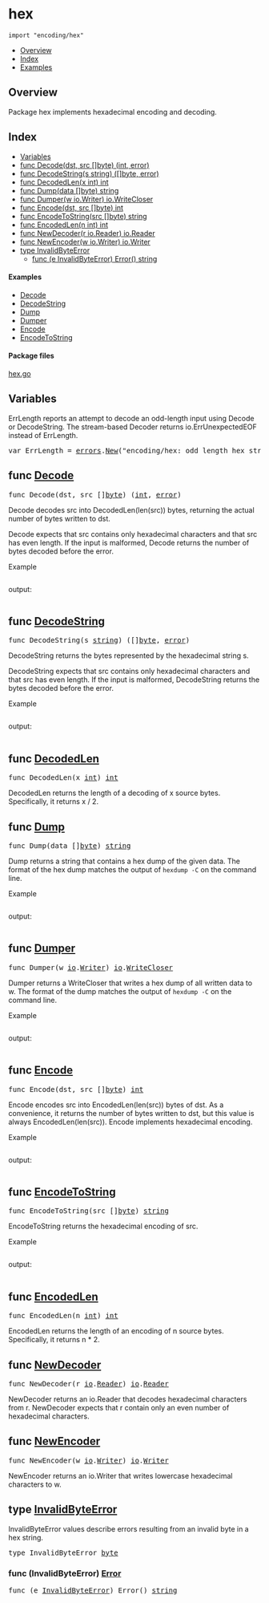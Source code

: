 

# hex
`import "encoding/hex"`

* [Overview](#pkg-overview)
* [Index](#pkg-index)
* [Examples](#pkg-examples)

## <a id="pkg-overview">Overview</a>
Package hex implements hexadecimal encoding and decoding.




## <a id="pkg-index">Index</a>
* [Variables](#pkg-variables)
* [func Decode(dst, src []byte) (int, error)](#Decode)
* [func DecodeString(s string) ([]byte, error)](#DecodeString)
* [func DecodedLen(x int) int](#DecodedLen)
* [func Dump(data []byte) string](#Dump)
* [func Dumper(w io.Writer) io.WriteCloser](#Dumper)
* [func Encode(dst, src []byte) int](#Encode)
* [func EncodeToString(src []byte) string](#EncodeToString)
* [func EncodedLen(n int) int](#EncodedLen)
* [func NewDecoder(r io.Reader) io.Reader](#NewDecoder)
* [func NewEncoder(w io.Writer) io.Writer](#NewEncoder)
* [type InvalidByteError](#InvalidByteError)
  * [func (e InvalidByteError) Error() string](#InvalidByteError.Error)


#### <a id="pkg-examples">Examples</a>
* [Decode](#example_Decode)
* [DecodeString](#example_DecodeString)
* [Dump](#example_Dump)
* [Dumper](#example_Dumper)
* [Encode](#example_Encode)
* [EncodeToString](#example_EncodeToString)


#### <a id="pkg-files">Package files</a>
[hex.go](https://golang.org/src/encoding/hex/hex.go) 




## <a id="pkg-variables">Variables</a>
ErrLength reports an attempt to decode an odd-length input
using Decode or DecodeString.
The stream-based Decoder returns io.ErrUnexpectedEOF instead of ErrLength.


<pre>var <span id="ErrLength">ErrLength</span> = <a href="/pkg/errors/">errors</a>.<a href="/pkg/errors/#New">New</a>(&#34;encoding/hex: odd length hex string&#34;)</pre>

## <a id="Decode">func</a> [Decode](https://golang.org/src/encoding/hex/hex.go?s=1767:1808#L48)
<pre>func Decode(dst, src []<a href="/pkg/builtin/#byte">byte</a>) (<a href="/pkg/builtin/#int">int</a>, <a href="/pkg/builtin/#error">error</a>)</pre>
Decode decodes src into DecodedLen(len(src)) bytes,
returning the actual number of bytes written to dst.

Decode expects that src contains only hexadecimal
characters and that src has even length.
If the input is malformed, Decode returns the number
of bytes decoded before the error.



<a id="example_Decode">Example</a>


```go
```

output:
```txt
```

## <a id="DecodeString">func</a> [DecodeString](https://golang.org/src/encoding/hex/hex.go?s=3100:3143#L100)
<pre>func DecodeString(s <a href="/pkg/builtin/#string">string</a>) ([]<a href="/pkg/builtin/#byte">byte</a>, <a href="/pkg/builtin/#error">error</a>)</pre>
DecodeString returns the bytes represented by the hexadecimal string s.

DecodeString expects that src contains only hexadecimal
characters and that src has even length.
If the input is malformed, DecodeString returns
the bytes decoded before the error.



<a id="example_DecodeString">Example</a>


```go
```

output:
```txt
```

## <a id="DecodedLen">func</a> [DecodedLen](https://golang.org/src/encoding/hex/hex.go?s=1417:1443#L39)
<pre>func DecodedLen(x <a href="/pkg/builtin/#int">int</a>) <a href="/pkg/builtin/#int">int</a></pre>
DecodedLen returns the length of a decoding of x source bytes.
Specifically, it returns x / 2.



## <a id="Dump">func</a> [Dump](https://golang.org/src/encoding/hex/hex.go?s=3521:3550#L110)
<pre>func Dump(data []<a href="/pkg/builtin/#byte">byte</a>) <a href="/pkg/builtin/#string">string</a></pre>
Dump returns a string that contains a hex dump of the given data. The format
of the hex dump matches the output of `hexdump -C` on the command line.



<a id="example_Dump">Example</a>


```go
```

output:
```txt
```

## <a id="Dumper">func</a> [Dumper](https://golang.org/src/encoding/hex/hex.go?s=6082:6121#L205)
<pre>func Dumper(w <a href="/pkg/io/">io</a>.<a href="/pkg/io/#Writer">Writer</a>) <a href="/pkg/io/">io</a>.<a href="/pkg/io/#WriteCloser">WriteCloser</a></pre>
Dumper returns a WriteCloser that writes a hex dump of all written data to
w. The format of the dump matches the output of `hexdump -C` on the command
line.



<a id="example_Dumper">Example</a>


```go
```

output:
```txt
```

## <a id="Encode">func</a> [Encode](https://golang.org/src/encoding/hex/hex.go?s=687:719#L15)
<pre>func Encode(dst, src []<a href="/pkg/builtin/#byte">byte</a>) <a href="/pkg/builtin/#int">int</a></pre>
Encode encodes src into EncodedLen(len(src))
bytes of dst. As a convenience, it returns the number
of bytes written to dst, but this value is always EncodedLen(len(src)).
Encode implements hexadecimal encoding.



<a id="example_Encode">Example</a>


```go
```

output:
```txt
```

## <a id="EncodeToString">func</a> [EncodeToString](https://golang.org/src/encoding/hex/hex.go?s=2704:2742#L88)
<pre>func EncodeToString(src []<a href="/pkg/builtin/#byte">byte</a>) <a href="/pkg/builtin/#string">string</a></pre>
EncodeToString returns the hexadecimal encoding of src.



<a id="example_EncodeToString">Example</a>


```go
```

output:
```txt
```

## <a id="EncodedLen">func</a> [EncodedLen](https://golang.org/src/encoding/hex/hex.go?s=419:445#L9)
<pre>func EncodedLen(n <a href="/pkg/builtin/#int">int</a>) <a href="/pkg/builtin/#int">int</a></pre>
EncodedLen returns the length of an encoding of n source bytes.
Specifically, it returns n * 2.



## <a id="NewDecoder">func</a> [NewDecoder](https://golang.org/src/encoding/hex/hex.go?s=4942:4980#L166)
<pre>func NewDecoder(r <a href="/pkg/io/">io</a>.<a href="/pkg/io/#Reader">Reader</a>) <a href="/pkg/io/">io</a>.<a href="/pkg/io/#Reader">Reader</a></pre>
NewDecoder returns an io.Reader that decodes hexadecimal characters from r.
NewDecoder expects that r contain only an even number of hexadecimal characters.



## <a id="NewEncoder">func</a> [NewEncoder](https://golang.org/src/encoding/hex/hex.go?s=4219:4257#L137)
<pre>func NewEncoder(w <a href="/pkg/io/">io</a>.<a href="/pkg/io/#Writer">Writer</a>) <a href="/pkg/io/">io</a>.<a href="/pkg/io/#Writer">Writer</a></pre>
NewEncoder returns an io.Writer that writes lowercase hexadecimal characters to w.





## <a id="InvalidByteError">type</a> [InvalidByteError](https://golang.org/src/encoding/hex/hex.go?s=1178:1204#L31)
InvalidByteError values describe errors resulting from an invalid byte in a hex string.


<pre>type InvalidByteError <a href="/pkg/builtin/#byte">byte</a></pre>











### <a id="InvalidByteError.Error">func</a> (InvalidByteError) [Error](https://golang.org/src/encoding/hex/hex.go?s=1206:1246#L33)
<pre>func (e <a href="#InvalidByteError">InvalidByteError</a>) Error() <a href="/pkg/builtin/#string">string</a></pre>






